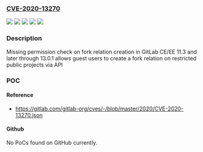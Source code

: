 ### [CVE-2020-13270](https://cve.mitre.org/cgi-bin/cvename.cgi?name=CVE-2020-13270)
![](https://img.shields.io/static/v1?label=Product&message=GitLab&color=blue)
![](https://img.shields.io/static/v1?label=Version&message=%3E%3D11.3%2C%20%3C12.9.8%20&color=brightgreen)
![](https://img.shields.io/static/v1?label=Version&message=%3E%3D12.10%2C%20%3C12.10.7%20&color=brightgreen)
![](https://img.shields.io/static/v1?label=Version&message=%3E%3D13.0%2C%20%3C13.0.1%20&color=brightgreen)
![](https://img.shields.io/static/v1?label=Vulnerability&message=Improper%20authorization%20in%20GitLab&color=brightgreen)

### Description

Missing permission check on fork relation creation in GitLab CE/EE 11.3 and later through 13.0.1 allows guest users to create a fork relation on restricted public projects via API

### POC

#### Reference
- https://gitlab.com/gitlab-org/cves/-/blob/master/2020/CVE-2020-13270.json

#### Github
No PoCs found on GitHub currently.

